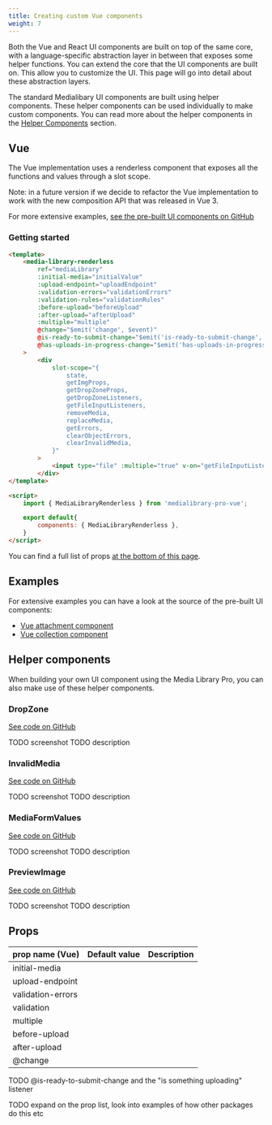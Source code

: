 ```yaml
---
title: Creating custom Vue components
weight: 7
---
```


Both the Vue and React UI components are built on top of the same core, with a language-specific abstraction layer in between that exposes some helper functions. You can extend the core that the UI components are built on. This allow you to customize the UI. This page will go into detail about these abstraction layers.

The standard Medialibary UI components are built using helper components. These helper components can be used individually to make custom components. You can read more about the helper components in the [Helper Components](TODO-link) section.

## Vue

The Vue implementation uses a renderless component that exposes all the functions and values through a slot scope.

Note: in a future version if we decide to refactor the Vue implementation to work with the new composition API that was released in Vue 3.

For more extensive examples, [see the pre-built UI components on GitHub](TODO-link:#examples)

### Getting started

```html
<template>
    <media-library-renderless
        ref="mediaLibrary"
        :initial-media="initialValue"
        :upload-endpoint="uploadEndpoint"
        :validation-errors="validationErrors"
        :validation-rules="validationRules"
        :before-upload="beforeUpload"
        :after-upload="afterUpload"
        :multiple="multiple"
        @change="$emit('change', $event)"
        @is-ready-to-submit-change="$emit('is-ready-to-submit-change', $event)"
        @has-uploads-in-progress-change="$emit('has-uploads-in-progress-change', $event)"
    >
        <div
            slot-scope="{
                state,
                getImgProps,
                getDropZoneProps,
                getDropZoneListeners,
                getFileInputListeners,
                removeMedia,
                replaceMedia,
                getErrors,
                clearObjectErrors,
                clearInvalidMedia,
            }"
        >
            <input type="file" :multiple="true" v-on="getFileInputListeners()" />
        </div>
</template>

<script>
    import { MediaLibraryRenderless } from 'medialibrary-pro-vue';

    export default{
        components: { MediaLibraryRenderless },
    }
</script>
```

You can find a full list of props [at the bottom of this page](TODO-link).

## Examples

For extensive examples you can have a look at the source of the pre-built UI components:

-   [Vue attachment component](https://github.com/spatie/laravel-medialibrary-pro/tree/master/ui/medialibrary-pro-vue-attachment)
-   [Vue collection component](https://github.com/spatie/laravel-medialibrary-pro/tree/master/ui/medialibrary-pro-vue-collection)

## Helper components

When building your own UI component using the Media Library Pro, you can also make use of these helper components.

### DropZone

[See code on GitHub](https://github.com/spatie/laravel-medialibrary-pro/blob/master/ui/medialibrary-pro-vue/src/DropZone.vue)

TODO screenshot
TODO description

### InvalidMedia

[See code on GitHub](https://github.com/spatie/laravel-medialibrary-pro/blob/master/ui/medialibrary-pro-vue/src/InvalidMedia.vue)

TODO screenshot
TODO description

### MediaFormValues

[See code on GitHub](https://github.com/spatie/laravel-medialibrary-pro/blob/master/ui/medialibrary-pro-vue/src/MediaFormValues.vue)

TODO screenshot
TODO description

### PreviewImage

[See code on GitHub](https://github.com/spatie/laravel-medialibrary-pro/blob/master/ui/medialibrary-pro-vue/src/PreviewImage.vue)

TODO screenshot
TODO description

## Props

| prop name (Vue)   | Default value | Description |
| ----------------- | ------------- | ----------- |
| initial-media     |               |             |
| upload-endpoint   |               |             |
| validation-errors |               |             |
| validation        |               |             |
| multiple          |               |             |
| before-upload     |               |             |
| after-upload      |               |             |
| @change           |               |             |

TODO @is-ready-to-submit-change and the "is something uploading" listener

TODO expand on the prop list, look into examples of how other packages do this etc
